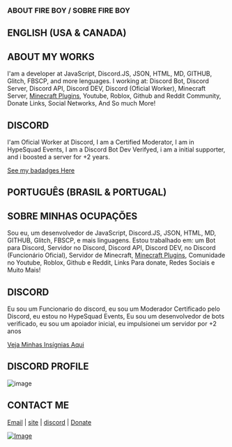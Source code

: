 ### ABOUT FIRE BOY / SOBRE FIRE BOY

## ENGLISH (USA & CANADA)

## ABOUT MY WORKS

I'am a developer at JavaScript, Discord.JS, JSON, HTML, MD, GITHUB, Glitch, FBSCP, and more lenguages.
I working at: Discord Bot, Discord Server, Discord API, Discord DEV, Discord (Oficial Worker), Minecraft Server,
[Minecraft Plugins](https://fireboy.ml/), Youtube, Roblox, Github and Reddit Community, Donate Links, Social Networks,
And So much More! 

## DISCORD

I'am Oficial Worker at Discord, I am a Certified Moderator, I am in HypeSquad Events, I am a Discord Bot Dev Verifyed, i am a initial supporter, and i boosted a server for +2 years.

[See my badadges Here](https://cdn.discordapp.com/attachments/819730076072411187/861806058213212200/unknown.png)

## PORTUGUÊS (BRASIL & PORTUGAL)

## SOBRE MINHAS OCUPAÇÕES

Sou eu, um desenvolvedor de JavaScript, Discord.JS, JSON, HTML, MD, GITHUB, Glitch, FBSCP, e mais linguagens.
Estou trabalhado em: um Bot para Discord, Servidor no Discord, Discord API, Discord DEV, no Discord (Funcionário Oficial), 
Servidor de Minecraft, [Minecraft Plugins](https://fireboy.ml/), Comunidade no Youtube, Roblox, Github e Reddit, 
Links Para donate, Redes Sociais e Muito Mais!

## DISCORD

Eu sou um Funcionario do discord, eu sou um Moderador Certificado pelo Discord, eu estou no HypeSquad Events, Eu sou um desenvolvedor de bots verificado, eu sou um apoiador inicial, eu impulsionei um servidor por +2 anos

[Veja Minhas Insígnias Aqui](https://cdn.discordapp.com/attachments/819730076072411187/861806058213212200/unknown.png)


## DISCORD PROFILE

![image](https://cdn.discordapp.com/attachments/819730076072411187/861806058213212200/unknown.png?size=128)

## CONTACT ME

[Email](https://fireboy.mail/ese-é-o-email=kaiquemoreira520@gmail.com) | [site](https://fireboy.ml/) | [discord](https://dsc.gg/fireboy/) | [Donate](https://robloxlink.tk/robux/)

[![Image](https://cdn.discordapp.com/avatars/687742841451053107/f084dc3dd4cabbebbfdd93c59a4e4f08.png?size=64)](https://fireboywork.ml/)
